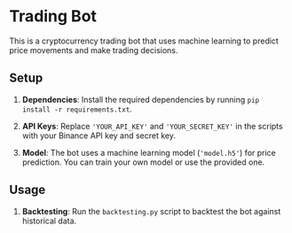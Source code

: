 # Trading Bot

This is a cryptocurrency trading bot that uses machine learning to predict price movements and make trading decisions.

## Setup

1. **Dependencies**: Install the required dependencies by running `pip install -r requirements.txt`.

2. **API Keys**: Replace `'YOUR_API_KEY'` and `'YOUR_SECRET_KEY'` in the scripts with your Binance API key and secret key.

3. **Model**: The bot uses a machine learning model (`'model.h5'`) for price prediction. You can train your own model or use the provided one.

## Usage

1. **Backtesting**: Run the `backtesting.py` script to backtest the bot against historical data.

